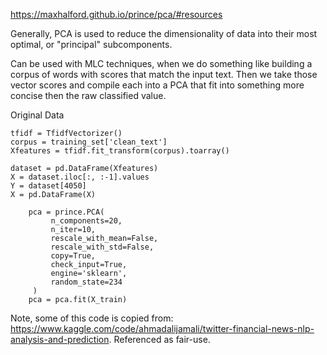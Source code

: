 https://maxhalford.github.io/prince/pca/#resources

Generally, PCA is used to reduce the dimensionality of data into their most optimal, or "principal" subcomponents.

Can be used with MLC techniques, when we do something like building a corpus of words with scores that match the input text. Then we take those vector scores and compile each into a PCA that fit into something more concise then the raw classified value. 

Original Data

```
tfidf = TfidfVectorizer()
corpus = training_set['clean_text']
Xfeatures = tfidf.fit_transform(corpus).toarray()
```

```
dataset = pd.DataFrame(Xfeatures)
X = dataset.iloc[:, :-1].values 
Y = dataset[4050] 
X = pd.DataFrame(X)
```

```
    pca = prince.PCA(
         n_components=20,
         n_iter=10,
         rescale_with_mean=False,
         rescale_with_std=False,
         copy=True,
         check_input=True,
         engine='sklearn',
         random_state=234
     )
    pca = pca.fit(X_train)
```

Note, some of this code is copied from: https://www.kaggle.com/code/ahmadalijamali/twitter-financial-news-nlp-analysis-and-prediction. Referenced as fair-use.